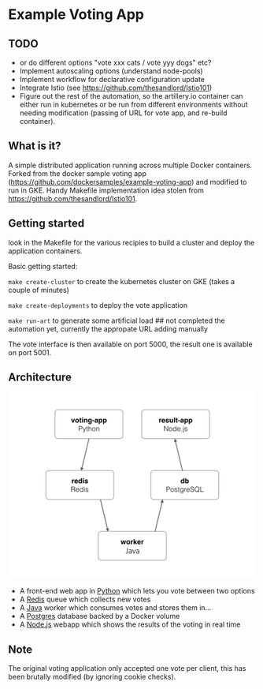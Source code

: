 Example Voting App
=========

TODO
----

* or do different options "vote xxx cats / vote yyy dogs" etc?
* Implement autoscaling options (understand node-pools)
* Implement workflow for declarative configuration update
* Integrate Istio (see https://github.com/thesandlord/Istio101)
* Figure out the rest of the automation, so the artillery.io container can either run in kubernetes or be run from different environments without needing modification (passing of URL for vote app, and re-build container).


What is it?
-----------

A simple distributed application running across multiple Docker containers. Forked from the docker sample voting app (https://github.com/dockersamples/example-voting-app) and modified to run in GKE. Handy Makefile implementation idea stolen from https://github.com/thesandlord/Istio101.

Getting started
---------------

look in the Makefile for the various recipies to build a cluster and deploy the application containers. 

Basic getting started:

`make create-cluster` to create the kubernetes cluster on GKE (takes a couple of minutes)

`make create-deployments` to deploy the vote application

`make run-art` to generate some artificial load ## not completed the automation yet, currently the appropate URL adding manually

The vote interface is then available on port 5000, the result one is available on port 5001.

Architecture
-----

![Architecture diagram](architecture2.png)

* A front-end web app in [Python](/vote) which lets you vote between two options
* A [Redis](https://hub.docker.com/_/redis/) queue which collects new votes
* A [Java](/worker/src/main) worker which consumes votes and stores them in…
* A [Postgres](https://hub.docker.com/_/postgres/) database backed by a Docker volume
* A [Node.js](/result) webapp which shows the results of the voting in real time


Note
----

The original voting application only accepted one vote per client, this has been brutally modified (by ignoring cookie checks).
